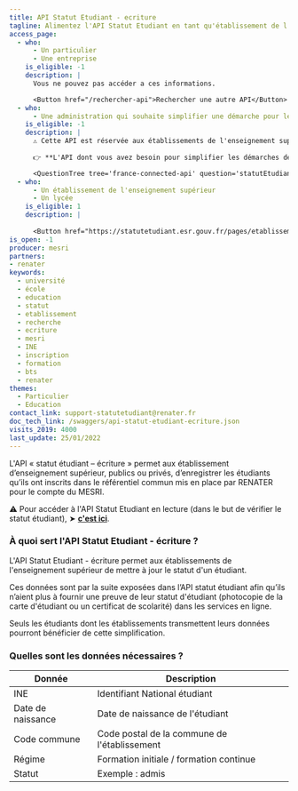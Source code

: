 ```yaml
---
title: API Statut Etudiant - ecriture
tagline: Alimentez l'API Statut Etudiant en tant qu'établissement de l'enseignement supérieur.
access_page:
  - who:
      - Un particulier
      - Une entreprise
    is_eligible: -1
    description: |
      Vous ne pouvez pas accéder a ces informations.

      <Button href="/rechercher-api">Rechercher une autre API</Button>
  - who:
      - Une administration qui souhaite simplifier une démarche pour les étudiants
    is_eligible: -1
    description: |
      ⚠️ Cette API est réservée aux établissements de l'enseignement supérieur. 
      
      👉 **L'API dont vous avez besoin pour simplifier les démarches des étudiants est [l'API Statut Etudiant](https://api.gouv.fr/les-api/api-statut-etudiant).**

      <QuestionTree tree='france-connected-api' question='statutEtudiant' />
  - who:
      - Un établissement de l'enseignement supérieur
      - Un lycée
    is_eligible: 1
    description: |
      
      <Button href="https://statutetudiant.esr.gouv.fr/pages/etablissement">Remplir une demande</Button>
is_open: -1
producer: mesri
partners:
- renater
keywords:
  - université
  - école
  - education
  - statut
  - etablissement
  - recherche
  - ecriture
  - mesri
  - INE
  - inscription
  - formation
  - bts
  - renater
themes:
  - Particulier
  - Education
contact_link: support-statutetudiant@renater.fr
doc_tech_link: /swaggers/api-statut-etudiant-ecriture.json
visits_2019: 4000
last_update: 25/01/2022
---
```


L'API « statut étudiant – écriture » permet aux établissement d’enseignement supérieur, publics ou privés, d’enregistrer les étudiants qu’ils ont inscrits dans le référentiel commun mis en place par RENATER pour le compte du MESRI.

⚠️ Pour accéder à l'API Statut Etudiant en lecture (dans le but de vérifier le statut étudiant),
➤ [**c'est ici**](https://api.gouv.fr/les-api/api-statut-etudiant).

### À quoi sert l'API Statut Etudiant - écriture ?

L'API Statut Etudiant - écriture permet aux établissements de l'enseignement supérieur de mettre à jour le statut d'un étudiant.

Ces données sont par la suite exposées dans l’API statut étudiant afin qu’ils n’aient plus à fournir une preuve de leur statut d'étudiant (photocopie de la carte d'étudiant ou un certificat de scolarité) dans les services en ligne.

Seuls les étudiants dont les établissements transmettent leurs données pourront bénéficier de cette simplification.

### Quelles sont les données nécessaires ?

| Donnée                                                  | Description                                                              |
| ------------------------------------------------------- | ------------------------------------------------------------------------ |
| INE                                                     | Identifiant National étudiant                                            |
| Date de naissance                                       | Date de naissance de l'étudiant                                          |
| Code commune                                            | Code postal de la commune de l'établissement                             |
| Régime                                                  | Formation initiale / formation continue                                  |
| Statut                                                  | Exemple : admis                                                          |
